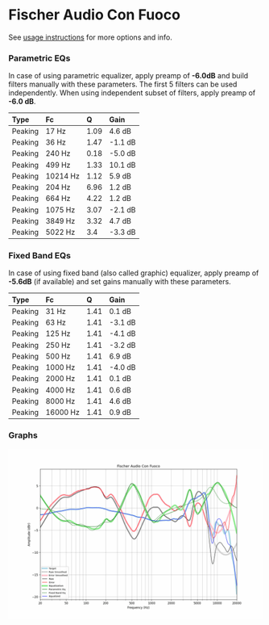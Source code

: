 # Fischer Audio Con Fuoco
See [usage instructions](https://github.com/jaakkopasanen/AutoEq#usage) for more options and info.

### Parametric EQs
In case of using parametric equalizer, apply preamp of **-6.0dB** and build filters manually
with these parameters. The first 5 filters can be used independently.
When using independent subset of filters, apply preamp of **-6.0 dB**.

| Type    | Fc       |    Q | Gain    |
|:--------|:---------|:-----|:--------|
| Peaking | 17 Hz    | 1.09 | 4.6 dB  |
| Peaking | 36 Hz    | 1.47 | -1.1 dB |
| Peaking | 240 Hz   | 0.18 | -5.0 dB |
| Peaking | 499 Hz   | 1.33 | 10.1 dB |
| Peaking | 10214 Hz | 1.12 | 5.9 dB  |
| Peaking | 204 Hz   | 6.96 | 1.2 dB  |
| Peaking | 664 Hz   | 4.22 | 1.2 dB  |
| Peaking | 1075 Hz  | 3.07 | -2.1 dB |
| Peaking | 3849 Hz  | 3.32 | 4.7 dB  |
| Peaking | 5022 Hz  | 3.4  | -3.3 dB |

### Fixed Band EQs
In case of using fixed band (also called graphic) equalizer, apply preamp of **-5.6dB**
(if available) and set gains manually with these parameters.

| Type    | Fc       |    Q | Gain    |
|:--------|:---------|:-----|:--------|
| Peaking | 31 Hz    | 1.41 | 0.1 dB  |
| Peaking | 63 Hz    | 1.41 | -3.1 dB |
| Peaking | 125 Hz   | 1.41 | -4.1 dB |
| Peaking | 250 Hz   | 1.41 | -3.2 dB |
| Peaking | 500 Hz   | 1.41 | 6.9 dB  |
| Peaking | 1000 Hz  | 1.41 | -4.0 dB |
| Peaking | 2000 Hz  | 1.41 | 0.1 dB  |
| Peaking | 4000 Hz  | 1.41 | 0.6 dB  |
| Peaking | 8000 Hz  | 1.41 | 4.6 dB  |
| Peaking | 16000 Hz | 1.41 | 0.9 dB  |

### Graphs
![](./Fischer%20Audio%20Con%20Fuoco.png)